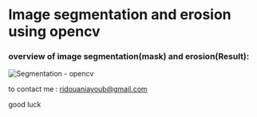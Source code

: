 # Image segmentation and erosion using opencv

### overview of image segmentation(mask) and erosion(Result):
![Segmentation - opencv](https://raw.githubusercontent.com/ayoubridouani/segmentation_opencv/master/segmentation.png "Segmentation - opencv")

to contact me : ridouaniayoub@gmail.com

good luck

